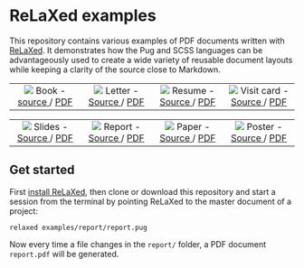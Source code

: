 # ReLaXed examples

This repository contains various examples of PDF documents written with [ReLaXed](https://github.com/RelaxedJS). It demonstrates how the Pug and SCSS languages can be advantageously used to create a wide variety of reusable document layouts while keeping a clarity of the source close to Markdown.

<table>
  <tr align="center">
    <td width="25%">
      <img src="https://github.com/RelaxedJS/ReLaXed-examples/raw/master/examples/book/book_screenshot.png" />
      Book -
      <a href="https://github.com/RelaxedJS/ReLaXed-examples/tree/master/examples/book/"> source </a> /
      <a href="https://github.com/RelaxedJS/ReLaXed-examples/blob/master/examples/book/book.pdf"> PDF </a>
    </td>
    <td width="25%">
      <img src="https://github.com/RelaxedJS/ReLaXed-examples/raw/master/examples/letter/letter_screenshot.png" />
      Letter -
      <a href="https://github.com/RelaxedJS/ReLaXed-examples/tree/master/examples/letter/"> Source </a> /
      <a href="https://github.com/RelaxedJS/ReLaXed-examples/blob/master/examples/letter/letter.pdf"> PDF </a>
    </td>
    <td width="25%">
      <img src="https://github.com/RelaxedJS/ReLaXed-examples/raw/master/examples/resume/resume_screenshot.png" />
      Resume -
      <a href="https://github.com/RelaxedJS/ReLaXed-examples/tree/master/examples/resume/"> Source </a> /
      <a href="https://github.com/RelaxedJS/ReLaXed-examples/blob/master/examples/resume/resume.pdf"> PDF </a>
    </td>
    <td width="25%">
      <img src="https://github.com/RelaxedJS/ReLaXed-examples/raw/master/examples/business-card/businesscard_screenshot.png" />
      Visit card -
      <a href="https://github.com/RelaxedJS/ReLaXed-examples/tree/master/examples/business-card/"> Source </a> /
      <a href="https://github.com/RelaxedJS/ReLaXed-examples/blob/master/examples/business-card/business-card.pdf"> PDF </a>
    </td>
  </tr>
</table>
<table>
  <tr align="center">
    <td width="25%">
      <img src="https://github.com/RelaxedJS/ReLaXed-examples/raw/master/examples/slides/slides_screenshot.png" />
      Slides -
      <a href="https://github.com/RelaxedJS/ReLaXed-examples/tree/master/examples/slides/"> Source </a> /
      <a href="https://github.com/RelaxedJS/ReLaXed-examples/blob/master/examples/slides/slides.pdf"> PDF </a>
    </td>
    <td width="25%">
      <img src="https://github.com/RelaxedJS/ReLaXed-examples/raw/master/examples/report/report_screenshot.png" />
      Report -
      <a href="https://github.com/RelaxedJS/ReLaXed-examples/tree/master/examples/report/"> Source </a> /
      <a href="https://github.com/RelaxedJS/ReLaXed-examples/blob/master/examples/report/report.pdf"> PDF </a>
    </td>
    <td width="25%">
       <img src="https://github.com/RelaxedJS/ReLaXed-examples/raw/master/examples/paper/paper_screenshot.png" />
       Paper -
       <a href="https://github.com/RelaxedJS/ReLaXed-examples/tree/master/examples/paper/"> Source </a> /
       <a href="https://github.com/RelaxedJS/ReLaXed-examples/blob/master/examples/paper/paper.pdf"> PDF </a>
     </td>
   <td width="25%">
     <img src="https://github.com/RelaxedJS/ReLaXed-examples/raw/master/examples/poster/poster_screenshot.png" />
       Poster -
       <a href="https://github.com/RelaxedJS/ReLaXed-examples/tree/master/examples/poster/"> Source </a> /
       <a href="https://github.com/RelaxedJS/ReLaXed-examples/blob/master/examples/poster/poster.pdf"> PDF </a>
   </td>
  </tr>
</table>

## Get started

First [install ReLaXed](https://github.com/RelaxedJS/ReLaXed#installing-relaxed), then clone or download this repository and start a session from the terminal by pointing ReLaXed to the master document of a project:

```
relaxed examples/report/report.pug
```

Now every time a file changes in the ``report/`` folder, a PDF document ``report.pdf`` will be generated.
